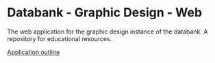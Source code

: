 # Databank - Graphic Design - Web

The web application for the graphic design instance of the databank. A repository for educational resources.

[Application outline](docs/outline.md)